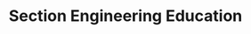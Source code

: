 ---
title: Section Engineering Education
description: Resources created by engineers for engineers
aliases:
  - '/engineering-education/building-chatbots-using-nlp/'
  - '/engineering-education/ddos-attacks-using-botnets/'
  - '/engineering-education/kubernetes-as-a-service/'
type: articles
---